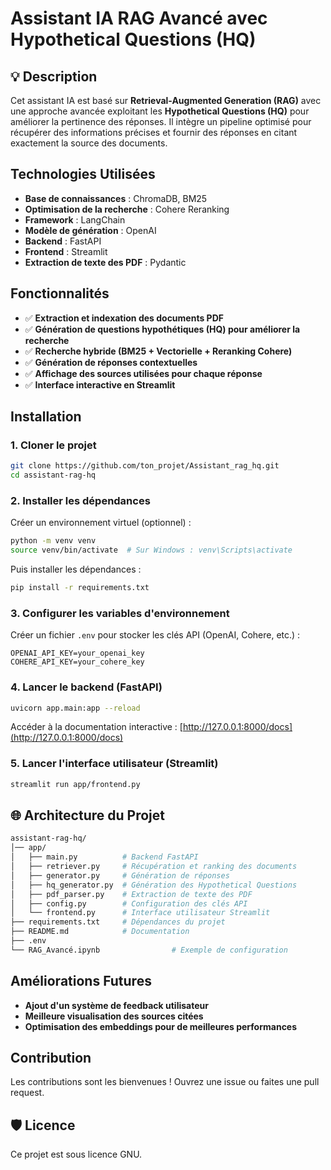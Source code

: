 # Assistant IA RAG Avancé avec Hypothetical Questions (HQ)

## 💡 Description
Cet assistant IA est basé sur **Retrieval-Augmented Generation (RAG)** avec une approche avancée exploitant les **Hypothetical Questions (HQ)** pour améliorer la pertinence des réponses. Il intègre un pipeline optimisé pour récupérer des informations précises et fournir des réponses en citant exactement la source des documents.

##  Technologies Utilisées
- **Base de connaissances** : ChromaDB, BM25
- **Optimisation de la recherche** : Cohere Reranking
- **Framework** : LangChain
- **Modèle de génération** : OpenAI
- **Backend** : FastAPI
- **Frontend** : Streamlit
- **Extraction de texte des PDF** : Pydantic

##  Fonctionnalités
- ✅ **Extraction et indexation des documents PDF**
- ✅ **Génération de questions hypothétiques (HQ) pour améliorer la recherche**
- ✅ **Recherche hybride (BM25 + Vectorielle + Reranking Cohere)**
- ✅ **Génération de réponses contextuelles**
- ✅ **Affichage des sources utilisées pour chaque réponse**
- ✅ **Interface interactive en Streamlit**

##  Installation
### 1. Cloner le projet
```bash
git clone https://github.com/ton_projet/Assistant_rag_hq.git
cd assistant-rag-hq
```
### 2. Installer les dépendances
Créer un environnement virtuel (optionnel) :
```bash
python -m venv venv
source venv/bin/activate  # Sur Windows : venv\Scripts\activate
```
Puis installer les dépendances :
```bash
pip install -r requirements.txt
```

### 3. Configurer les variables d'environnement
Créer un fichier `.env` pour stocker les clés API (OpenAI, Cohere, etc.) :
```env
OPENAI_API_KEY=your_openai_key
COHERE_API_KEY=your_cohere_key
```

### 4. Lancer le backend (FastAPI)
```bash
uvicorn app.main:app --reload
```
Accéder à la documentation interactive : [http://127.0.0.1:8000/docs](http://127.0.0.1:8000/docs)

### 5. Lancer l'interface utilisateur (Streamlit)
```bash
streamlit run app/frontend.py
```

## 🌐 Architecture du Projet
```bash
assistant-rag-hq/
│── app/
│   ├── main.py          # Backend FastAPI
│   ├── retriever.py     # Récupération et ranking des documents
│   ├── generator.py     # Génération de réponses
│   ├── hq_generator.py  # Génération des Hypothetical Questions
│   ├── pdf_parser.py    # Extraction de texte des PDF
│   ├── config.py        # Configuration des clés API
│   └── frontend.py      # Interface utilisateur Streamlit
├── requirements.txt     # Dépendances du projet
├── README.md            # Documentation
├── .env  
└── RAG_Avancé.ipynb                # Exemple de configuration
```

##  Améliorations Futures
-  **Ajout d'un système de feedback utilisateur**
-  **Meilleure visualisation des sources citées**
-  **Optimisation des embeddings pour de meilleures performances**

##  Contribution
Les contributions sont les bienvenues ! Ouvrez une issue ou faites une pull request.

## 🛡️ Licence
Ce projet est sous licence GNU.

